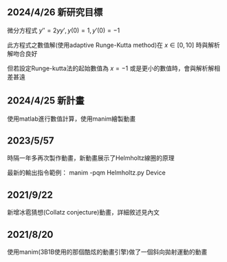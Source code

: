 ## 2024/4/26 新研究目標

微分方程式 $y''=2yy', y(0)=1, y'(0)=-1$ 

此方程式之數值解(使用adaptive Runge-Kutta method)在 $x\in[0,10]$ 時與解析解吻合良好

但若設定Runge-kutta法的起始數值為 $x=-1$ 或是更小的數值時，會與解析解相差甚遠

## 2024/4/25 新計畫

使用matlab進行數值計算，使用manim繪製動畫

## 2023/5/57
時隔一年多再次製作動畫，新動畫展示了Helmholtz線圈的原理

最新的輸出指令範例：
manim -pqm Helmholtz.py Device

## 2021/9/22
新增冰雹猜想(Collatz conjecture)動畫，詳細敘述見內文

## 2021/8/20
使用manim(3B1B使用的那個酷炫的動畫引擎)做了一個斜向拋射運動的動畫
